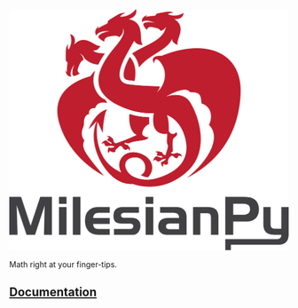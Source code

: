 
![alt text](src/assets/Logo.png)

Math right at your finger-tips.

## [Documentation](https://milesianpy-docs.com/)
